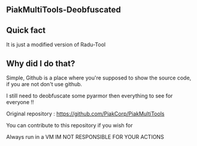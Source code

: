 ## PiakMultiTools-Deobfuscated

## Quick fact

It is just a modified version of Radu-Tool

## Why did I do that?
Simple, Github is a place where you're supposed to show the source code, if you are not don't use github.

I still need to deobfuscate some pyarmor then everything to see for everyone !!

Original repository : https://github.com/PiakCorp/PiakMultiTools

You can contribute to this repository if you wish for

Always run in a VM
IM NOT RESPONSIBLE FOR YOUR ACTIONS
